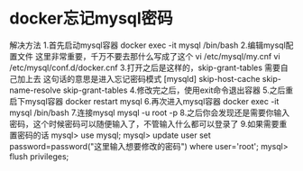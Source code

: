 # docker忘记mysql密码

解决方法
1.首先启动mysql容器
docker exec -it mysql /bin/bash
2.编辑mysql配置文件
这里非常重要，千万不要去那什么写成了这个 vi /etc/mysql/my.cnf
vi /etc/mysql/conf.d/docker.cnf
3.打开之后是这样的，skip-grant-tables 需要自己加上去 这句话的意思是进入忘记密码模式
[mysqld]
skip-host-cache
skip-name-resolve
skip-grant-tables
4.修改完之后，使用exit命令退出容器
5.之后重启下mysql容器
docker restart mysql
6.再次进入mysql容器
docker exec -it mysql /bin/bash
7.连接mysql
mysql -u root -p
8.之后你会发现还是需要你输入密码，这个时候密码可以随便输入了，不管输入什么都可以登录了
9.如果需要重置密码的话
mysql> use mysql;
mysql> update user set password=password("这里输入想要修改的密码") where user='root';
mysql> flush privileges;
